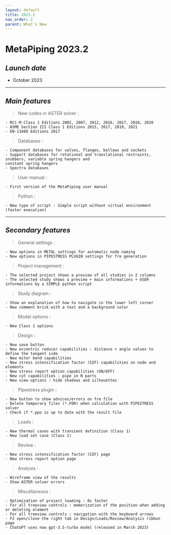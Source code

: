 ```yaml
---
layout: default
title: 2023.2
nav_order: 2
parent: What's New
---
```


# MetaPiping 2023.2

## *Launch date*

* October 2023

---

## *Main features*

>New codes in ASTER solver :

    - RCC-M Class 1 Editions 2002, 2007, 2012, 2016, 2017, 2018, 2020
    - ASME Section III Class 1 Editions 2015, 2017, 2019, 2021
    - EN-13480 Editions 2017

>Databases :

    - Component databases for valves, flanges, bellows and sockets
    - Support databases for rotational and translational restraints, snubbers, variable spring hangers and
    constant spring hangers
    - Spectra databases

>User manual :

    - First version of the MetaPiping user manual

>Python :

    - New type of script : Simple script without virtual environment (faster execution)

---

## *Secondary features*

>General settings :

    - New options in METAL settings for automatic node naming
    - New options in PIPESTRESS PLUGIN settings for fre generation

>Project management :

    - The selected project shows a preview of all studies in 2 columns
    - The selected study shows a preview + main informations + USER informations by a SIMPLE python script

>Study diagram :

    - Show an explanation of how to navigate in the lower left corner
    - New comment brick with a text and a background color

>Model options :

    - New Class 1 options

>Design :

    - New save button
    - New eccentric reducer capabilities : distance + angle values to define the tangent side
    - New miter bend capabilities
    - New stress intensification factor (SIF) capabilities on node and elements
    - New stress report option capabilities (ON/OFF)
    - New cut capabilities : pipe in N parts
    - New view options : hide shadows and silhouettes

>Pipestress plugin :

    - New button to show advices/errors on fre file
    - Delete temporary files (*.FOR) when calculation with PIPESTRESS solver
    - Check if *.ppo is up to date with the result file

>Loads :

    - New thermal cases with transient definition (Class 1)
    - New load set case (Class 1)

>Review :

    - New stress intensification factor (SIF) page
    - New stress report option page


>Analysis :

    - Wireframe view of the results
    - Show ASTER solver errors

>Miscellaneous :

    - Optimization of project loading : 8x faster
    - For all treeview controls : memorization of the position when adding or deleting element
    - For all treeview controls : navigation with the keyboard arrows
    - F2 open/close the right tab in Design/Loads/Review/Analysis ribbon page
    - ChatGPT uses now gpt-3.5-turbo model (released in March 2023)
